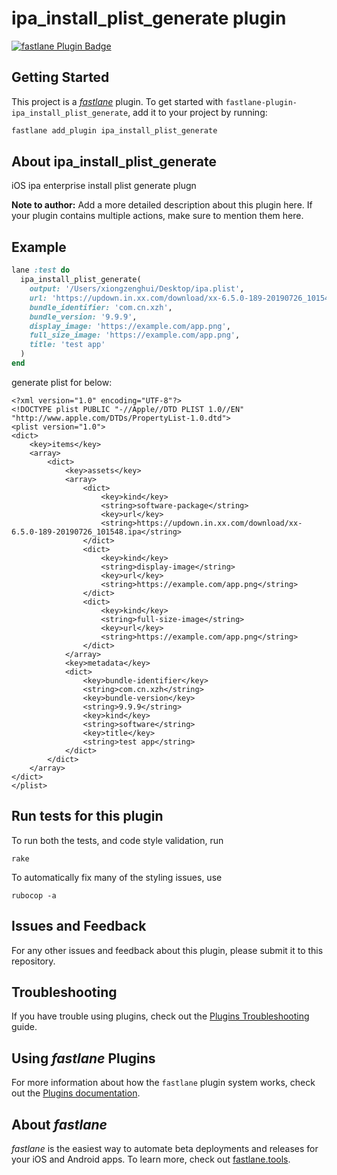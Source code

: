# ipa_install_plist_generate plugin

[![fastlane Plugin Badge](https://rawcdn.githack.com/fastlane/fastlane/master/fastlane/assets/plugin-badge.svg)](https://rubygems.org/gems/fastlane-plugin-ipa_install_plist_generate)

## Getting Started

This project is a [_fastlane_](https://github.com/fastlane/fastlane) plugin. To get started with `fastlane-plugin-ipa_install_plist_generate`, add it to your project by running:

```bash
fastlane add_plugin ipa_install_plist_generate
```

## About ipa_install_plist_generate

iOS ipa enterprise install plist generate plugn

**Note to author:** Add a more detailed description about this plugin here. If your plugin contains multiple actions, make sure to mention them here.

## Example

```ruby
lane :test do
  ipa_install_plist_generate(
    output: '/Users/xiongzenghui/Desktop/ipa.plist',
    url: 'https://updown.in.xx.com/download/xx-6.5.0-189-20190726_101548.ipa',
    bundle_identifier: 'com.cn.xzh',
    bundle_version: '9.9.9',
    display_image: 'https://example.com/app.png',
    full_size_image: 'https://example.com/app.png',
    title: 'test app'
  )
end
```

generate plist for below: 

```plist
<?xml version="1.0" encoding="UTF-8"?>
<!DOCTYPE plist PUBLIC "-//Apple//DTD PLIST 1.0//EN" "http://www.apple.com/DTDs/PropertyList-1.0.dtd">
<plist version="1.0">
<dict>
	<key>items</key>
	<array>
		<dict>
			<key>assets</key>
			<array>
				<dict>
					<key>kind</key>
					<string>software-package</string>
					<key>url</key>
					<string>https://updown.in.xx.com/download/xx-6.5.0-189-20190726_101548.ipa</string>
				</dict>
				<dict>
					<key>kind</key>
					<string>display-image</string>
					<key>url</key>
					<string>https://example.com/app.png</string>
				</dict>
				<dict>
					<key>kind</key>
					<string>full-size-image</string>
					<key>url</key>
					<string>https://example.com/app.png</string>
				</dict>
			</array>
			<key>metadata</key>
			<dict>
				<key>bundle-identifier</key>
				<string>com.cn.xzh</string>
				<key>bundle-version</key>
				<string>9.9.9</string>
				<key>kind</key>
				<string>software</string>
				<key>title</key>
				<string>test app</string>
			</dict>
		</dict>
	</array>
</dict>
</plist>
```

## Run tests for this plugin

To run both the tests, and code style validation, run

```
rake
```

To automatically fix many of the styling issues, use
```
rubocop -a
```

## Issues and Feedback

For any other issues and feedback about this plugin, please submit it to this repository.

## Troubleshooting

If you have trouble using plugins, check out the [Plugins Troubleshooting](https://docs.fastlane.tools/plugins/plugins-troubleshooting/) guide.

## Using _fastlane_ Plugins

For more information about how the `fastlane` plugin system works, check out the [Plugins documentation](https://docs.fastlane.tools/plugins/create-plugin/).

## About _fastlane_

_fastlane_ is the easiest way to automate beta deployments and releases for your iOS and Android apps. To learn more, check out [fastlane.tools](https://fastlane.tools).

